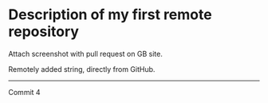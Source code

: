 # Description of my first remote repository

Attach screenshot with pull request on GB site.

Remotely added string, directly from GitHub.

***
Commit 4

